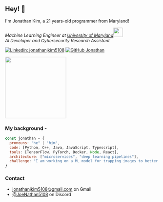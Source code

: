 ## Hey! 👋
I'm Jonathan Kim, a 21 years-old programmer from Maryland!
<p><em>Machine Learning Engineer at <a href="https://www.umd.edu">University of Maryland</a><img src="https://media.giphy.com/media/fYSnHlufseco8Fh93Z/giphy.gif" width="30"></br>AI Developer and Cybersecurity Research Assistant</em></p>

[![Linkedin: jonathanjkim5108](https://img.shields.io/badge/-jonathanjkim5108-blue?style=flat-square&logo=Linkedin&logoColor=white&link=https://www.linkedin.com/in/jonathanjkim5108/)](https://www.linkedin.com/in/jonathanjkim5108/)
[![GitHub Jonathan](https://img.shields.io/github/followers/jonathanjkim5108?label=follow&style=social)](https://github.com/Jonathan5108)

<img src="https://media.giphy.com/media/3oKIPnAiaMCws8nOsE/giphy.gif" width="200"> 

### My background - 
```javascript
const jonathan = {
  pronouns: "he" | "him",
  code: [Python, C++, Java, JavaScript, Typescript],
  tools: [TensorFlow, PyTorch, Docker, Node, React],
  architecture: ["microservices", "deep learning pipelines"],
  challenge: "I am working on a ML model for trapping images to better detect hares"
}
```
### Contact
- [jonathanjkim5108@gmail.com]() on Gmail
- [@JoeNathan5108]() on Discord
